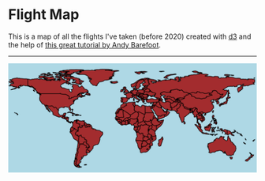 # Flight Map

This is a map of all the flights I've taken (before 2020) created with [d3](https://github.com/d3/d3) and the help of [this great tutorial by Andy Barefoot](https://medium.com/@andybarefoot/making-a-map-using-d3-js-8aa3637304ee).

---

![screenshot](https://github.com/ckanz/d3-map-base/blob/master/screenshot.png?raw=true)

